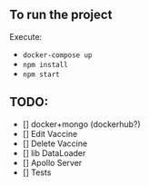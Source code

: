 ## To run the project

Execute:
- `docker-compose up`
- `npm install`
- `npm start`

## TODO:

- [] docker+mongo (dockerhub?)
- [] Edit Vaccine
- [] Delete Vaccine
- [] lib DataLoader
- [] Apollo Server
- [] Tests